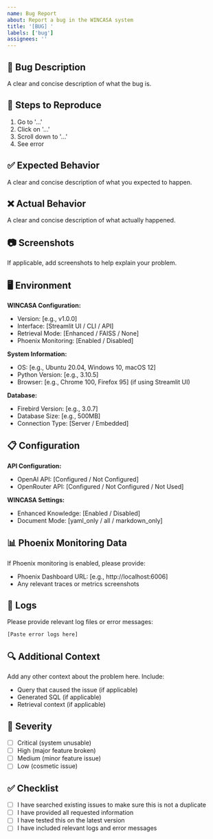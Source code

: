 ```yaml
---
name: Bug Report
about: Report a bug in the WINCASA system
title: '[BUG] '
labels: ['bug']
assignees: ''
---
```


## 🐛 Bug Description

A clear and concise description of what the bug is.

## 🔄 Steps to Reproduce

1. Go to '...'
2. Click on '...'
3. Scroll down to '...'
4. See error

## ✅ Expected Behavior

A clear and concise description of what you expected to happen.

## ❌ Actual Behavior

A clear and concise description of what actually happened.

## 📷 Screenshots

If applicable, add screenshots to help explain your problem.

## 🖥️ Environment

**WINCASA Configuration:**
- Version: [e.g., v1.0.0]
- Interface: [Streamlit UI / CLI / API]
- Retrieval Mode: [Enhanced / FAISS / None]
- Phoenix Monitoring: [Enabled / Disabled]

**System Information:**
- OS: [e.g., Ubuntu 20.04, Windows 10, macOS 12]
- Python Version: [e.g., 3.10.5]
- Browser: [e.g., Chrome 100, Firefox 95] (if using Streamlit UI)

**Database:**
- Firebird Version: [e.g., 3.0.7]
- Database Size: [e.g., 500MB]
- Connection Type: [Server / Embedded]

## 📋 Configuration

**API Configuration:**
- OpenAI API: [Configured / Not Configured]
- OpenRouter API: [Configured / Not Configured / Not Used]

**WINCASA Settings:**
- Enhanced Knowledge: [Enabled / Disabled]
- Document Mode: [yaml_only / all / markdown_only]

## 📊 Phoenix Monitoring Data

If Phoenix monitoring is enabled, please provide:
- Phoenix Dashboard URL: [e.g., http://localhost:6006]
- Any relevant traces or metrics screenshots

## 📝 Logs

Please provide relevant log files or error messages:

```
[Paste error logs here]
```

## 🔍 Additional Context

Add any other context about the problem here. Include:
- Query that caused the issue (if applicable)
- Generated SQL (if applicable)
- Retrieval context (if applicable)

## 🎯 Severity

- [ ] Critical (system unusable)
- [ ] High (major feature broken)
- [ ] Medium (minor feature issue)
- [ ] Low (cosmetic issue)

## ✅ Checklist

- [ ] I have searched existing issues to make sure this is not a duplicate
- [ ] I have provided all requested information
- [ ] I have tested this on the latest version
- [ ] I have included relevant logs and error messages